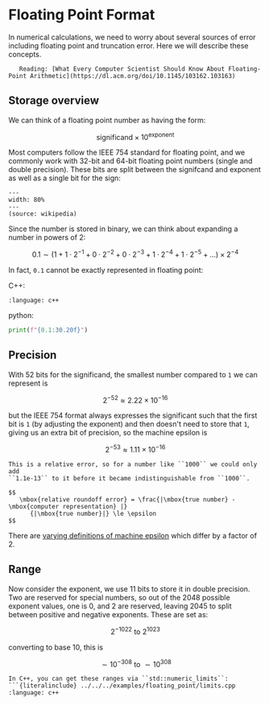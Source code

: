 Floating Point Format
=====================

In numerical calculations, we need to worry about several sources of
error including floating point and truncation error.  Here we will describe
these concepts.


```{note}
   Reading: [What Every Computer Scientist Should Know About Floating-Point Arithmetic](https://dl.acm.org/doi/10.1145/103162.103163)
```

Storage overview
----------------

We can think of a floating point number as having the form:

$$
   \mbox{significand} \times 10^\mbox{exponent}
$$

Most computers follow the IEEE 754 standard for floating point, and we commonly work
with 32-bit and 64-bit floating point numbers (single and double precision).  These bits
are split between the signifcand and exponent as well as a single bit for the sign:

```{figure} 1024px-IEEE_754_Double_Floating_Point_Format.svg.png
---
width: 80%
---
(source: wikipedia)
```

Since the number is stored in binary, we can think about expanding a number in powers of 2:

$$
   0.1 \sim (1 +
             1 \cdot 2^{-1} +
             0 \cdot 2^{-2} +
             0 \cdot 2^{-3} +
             1 \cdot 2^{-4} +
             1 \cdot 2^{-5} + \ldots) \times 2^{-4}
$$

In fact, ``0.1`` cannot be exactly represented in floating point:

C++:

```{literalinclude} ../../../examples/floating_point/simple_roundoff.cpp
:language: c++
```

python:

```python
print(f"{0.1:30.20f}")
```

Precision
---------

With 52 bits for the significand, the smallest number compared to ``1`` we can represent is

$$
   2^{-52} \approx 2.22\times 10^{-16}
$$

but the IEEE 754 format always expresses the significant such that the
first bit is ``1`` (by adjusting the exponent) and then doesn't need
to store that ``1``, giving us an extra bit of precision, so the
machine epsilon is

$$
   2^{-53} \approx 1.11\times 10^{-16}
$$


```{note}
This is a relative error, so for a number like ``1000`` we could only add
``1.1e-13`` to it before it became indistinguishable from ``1000``.

$$
   \mbox{relative roundoff error} = \frac{|\mbox{true number} - \mbox{computer representation} |}
      {|\mbox{true number}|} \le \epsilon
$$
```

There are [varying definitions of machine epsilon](https://en.wikipedia.org/wiki/Machine_epsilon#Variant_definitions) which differ by a factor of 2.

Range
-----

Now consider the exponent, we use 11 bits to store it in double
precision.  Two are reserved for special numbers, so out of the 2048
possible exponent values, one is 0, and 2 are reserved, leaving 2045
to split between positive and negative exponents.  These are set as:

$$ 2^{-1022} \mbox{ to } 2^{1023} $$

converting to base 10, this is

$$ \sim 10^{-308} \mbox{ to } \sim 10^{308} $$


```{note}
In C++, you can get these ranges via ``std::numeric_limits``:
```{literalinclude} ../../../examples/floating_point/limits.cpp
:language: c++
```


